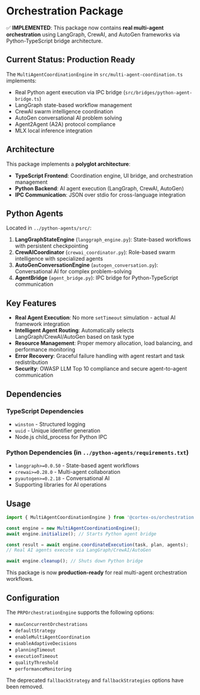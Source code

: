 # Orchestration Package

✅ **IMPLEMENTED**: This package now contains **real multi-agent orchestration** using LangGraph, CrewAI,
and AutoGen frameworks via Python-TypeScript bridge architecture.

## Current Status: Production Ready

The `MultiAgentCoordinationEngine` in `src/multi-agent-coordination.ts` implements:

- Real Python agent execution via IPC bridge (`src/bridges/python-agent-bridge.ts`)
- LangGraph state-based workflow management
- CrewAI swarm intelligence coordination
- AutoGen conversational AI problem solving
- Agent2Agent (A2A) protocol compliance
- MLX local inference integration

## Architecture

This package implements a **polyglot architecture**:

- **TypeScript Frontend**: Coordination engine, UI bridge, and orchestration management
- **Python Backend**: AI agent execution (LangGraph, CrewAI, AutoGen)
- **IPC Communication**: JSON over stdio for cross-language integration

## Python Agents

Located in `../python-agents/src/`:

1. **LangGraphStateEngine** (`langgraph_engine.py`): State-based workflows with persistent checkpointing
2. **CrewAICoordinator** (`crewai_coordinator.py`): Role-based swarm intelligence with specialized agents
3. **AutoGenConversationEngine** (`autogen_conversation.py`): Conversational AI for complex problem-solving
4. **AgentBridge** (`agent_bridge.py`): IPC bridge for Python-TypeScript communication

## Key Features

- **Real Agent Execution**: No more `setTimeout` simulation - actual AI framework integration
- **Intelligent Agent Routing**: Automatically selects LangGraph/CrewAI/AutoGen based on task type
- **Resource Management**: Proper memory allocation, load balancing, and performance monitoring
- **Error Recovery**: Graceful failure handling with agent restart and task redistribution
- **Security**: OWASP LLM Top 10 compliance and secure agent-to-agent communication

## Dependencies

### TypeScript Dependencies

- `winston` - Structured logging
- `uuid` - Unique identifier generation
- Node.js child_process for Python IPC

### Python Dependencies (in `../python-agents/requirements.txt`)

- `langgraph>=0.0.50` - State-based agent workflows
- `crewai>=0.28.0` - Multi-agent collaboration
- `pyautogen>=0.2.18` - Conversational AI
- Supporting libraries for AI operations

## Usage

```typescript
import { MultiAgentCoordinationEngine } from '@cortex-os/orchestration';

const engine = new MultiAgentCoordinationEngine();
await engine.initialize(); // Starts Python agent bridge

const result = await engine.coordinateExecution(task, plan, agents);
// Real AI agents execute via LangGraph/CrewAI/AutoGen

await engine.cleanup(); // Shuts down Python bridge
```

This package is now **production-ready** for real multi-agent orchestration workflows.

## Configuration

The `PRPOrchestrationEngine` supports the following options:

- `maxConcurrentOrchestrations`
- `defaultStrategy`
- `enableMultiAgentCoordination`
- `enableAdaptiveDecisions`
- `planningTimeout`
- `executionTimeout`
- `qualityThreshold`
- `performanceMonitoring`

The deprecated `fallbackStrategy` and `fallbackStrategies` options have been removed.
